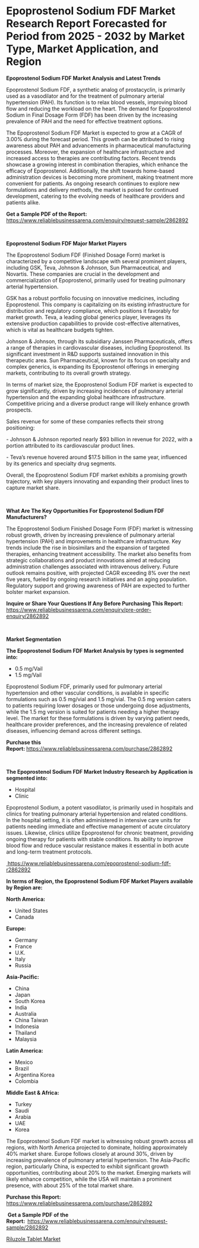 <p><h1>Epoprostenol Sodium FDF Market Research Report Forecasted for Period from 2025 -  2032 by Market Type, Market Application, and Region</h1></p><p><strong>Epoprostenol Sodium FDF Market Analysis and Latest Trends</strong></p>
<p><p>Epoprostenol Sodium FDF, a synthetic analog of prostacyclin, is primarily used as a vasodilator and for the treatment of pulmonary arterial hypertension (PAH). Its function is to relax blood vessels, improving blood flow and reducing the workload on the heart. The demand for Epoprostenol Sodium in Final Dosage Form (FDF) has been driven by the increasing prevalence of PAH and the need for effective treatment options.</p><p>The Epoprostenol Sodium FDF Market is expected to grow at a CAGR of 3.00% during the forecast period. This growth can be attributed to rising awareness about PAH and advancements in pharmaceutical manufacturing processes. Moreover, the expansion of healthcare infrastructure and increased access to therapies are contributing factors. Recent trends showcase a growing interest in combination therapies, which enhance the efficacy of Epoprostenol. Additionally, the shift towards home-based administration devices is becoming more prominent, making treatment more convenient for patients. As ongoing research continues to explore new formulations and delivery methods, the market is poised for continued development, catering to the evolving needs of healthcare providers and patients alike.</p></p>
<p><strong>Get a Sample PDF of the Report:&nbsp;</strong> <a href="https://www.reliablebusinessarena.com/enquiry/request-sample/2862892?utm_campaign=3254&utm_medium=2&utm_source=Github&utm_content=ia&utm_term=12032025&utm_id=epoprostenol-sodium-fdf">https://www.reliablebusinessarena.com/enquiry/request-sample/2862892</a></p>
<p>&nbsp;</p>
<p><strong>Epoprostenol Sodium FDF Major Market Players</strong></p>
<p><p>The Epoprostenol Sodium FDF (Finished Dosage Form) market is characterized by a competitive landscape with several prominent players, including GSK, Teva, Johnson & Johnson, Sun Pharmaceutical, and Novartis. These companies are crucial in the development and commercialization of Epoprostenol, primarily used for treating pulmonary arterial hypertension.</p><p>GSK has a robust portfolio focusing on innovative medicines, including Epoprostenol. This company is capitalizing on its existing infrastructure for distribution and regulatory compliance, which positions it favorably for market growth. Teva, a leading global generics player, leverages its extensive production capabilities to provide cost-effective alternatives, which is vital as healthcare budgets tighten.</p><p>Johnson & Johnson, through its subsidiary Janssen Pharmaceuticals, offers a range of therapies in cardiovascular diseases, including Epoprostenol. Its significant investment in R&D supports sustained innovation in this therapeutic area. Sun Pharmaceutical, known for its focus on specialty and complex generics, is expanding its Epoprostenol offerings in emerging markets, contributing to its overall growth strategy.</p><p>In terms of market size, the Epoprostenol Sodium FDF market is expected to grow significantly, driven by increasing incidences of pulmonary arterial hypertension and the expanding global healthcare infrastructure. Competitive pricing and a diverse product range will likely enhance growth prospects.</p><p>Sales revenue for some of these companies reflects their strong positioning:</p><p>- Johnson & Johnson reported nearly $93 billion in revenue for 2022, with a portion attributed to its cardiovascular product lines.</p><p>- Teva’s revenue hovered around $17.5 billion in the same year, influenced by its generics and specialty drug segments.</p><p>Overall, the Epoprostenol Sodium FDF market exhibits a promising growth trajectory, with key players innovating and expanding their product lines to capture market share.</p></p>
<p>&nbsp;</p>
<p><strong>What Are The Key Opportunities For Epoprostenol Sodium FDF Manufacturers?</strong></p>
<p><p>The Epoprostenol Sodium Finished Dosage Form (FDF) market is witnessing robust growth, driven by increasing prevalence of pulmonary arterial hypertension (PAH) and improvements in healthcare infrastructure. Key trends include the rise in biosimilars and the expansion of targeted therapies, enhancing treatment accessibility. The market also benefits from strategic collaborations and product innovations aimed at reducing administration challenges associated with intravenous delivery. Future outlook remains positive, with projected CAGR exceeding 8% over the next five years, fueled by ongoing research initiatives and an aging population. Regulatory support and growing awareness of PAH are expected to further bolster market expansion.</p></p>
<p><strong>Inquire or Share Your Questions If Any Before Purchasing This Report:</strong> <a href="https://www.reliablebusinessarena.com/enquiry/pre-order-enquiry/2862892?utm_campaign=3254&utm_medium=2&utm_source=Github&utm_content=ia&utm_term=12032025&utm_id=epoprostenol-sodium-fdf">https://www.reliablebusinessarena.com/enquiry/pre-order-enquiry/2862892</a></p>
<p>&nbsp;</p>
<p><strong>Market Segmentation</strong></p>
<p><strong>The Epoprostenol Sodium FDF Market Analysis by types is segmented into:</strong></p>
<p><ul><li>0.5 mg/Vail</li><li>1.5 mg/Vail</li></ul></p>
<p><p>Epoprostenol Sodium FDF, primarily used for pulmonary arterial hypertension and other vascular conditions, is available in specific formulations such as 0.5 mg/vial and 1.5 mg/vial. The 0.5 mg version caters to patients requiring lower dosages or those undergoing dose adjustments, while the 1.5 mg version is suited for patients needing a higher therapy level. The market for these formulations is driven by varying patient needs, healthcare provider preferences, and the increasing prevalence of related diseases, influencing demand across different settings.</p></p>
<p><strong>Purchase this Report:&nbsp;</strong><a href="https://www.reliablebusinessarena.com/purchase/2862892?utm_campaign=3254&utm_medium=2&utm_source=Github&utm_content=ia&utm_term=12032025&utm_id=epoprostenol-sodium-fdf">https://www.reliablebusinessarena.com/purchase/2862892</a></p>
<p>&nbsp;</p>
<p><strong>The Epoprostenol Sodium FDF Market Industry Research by Application is segmented into:</strong></p>
<p><ul><li>Hospital</li><li>Clinic</li></ul></p>
<p><p>Epoprostenol Sodium, a potent vasodilator, is primarily used in hospitals and clinics for treating pulmonary arterial hypertension and related conditions. In the hospital setting, it is often administered in intensive care units for patients needing immediate and effective management of acute circulatory issues. Likewise, clinics utilize Epoprostenol for chronic treatment, providing ongoing therapy for patients with stable conditions. Its ability to improve blood flow and reduce vascular resistance makes it essential in both acute and long-term treatment protocols.</p></p>
<p><a href="https://www.reliablebusinessarena.com/epoprostenol-sodium-fdf-r2862892?utm_campaign=3254&utm_medium=2&utm_source=Github&utm_content=ia&utm_term=12032025&utm_id=epoprostenol-sodium-fdf">&nbsp;https://www.reliablebusinessarena.com/epoprostenol-sodium-fdf-r2862892</a></p>
<p><strong>In terms of Region, the Epoprostenol Sodium FDF Market Players available by Region are:</strong></p>
<p>
    <p> <strong> North America: </strong>
        <ul>
            <li>United States</li>
            <li>Canada</li>
        </ul>
        </p> 
    <p> <strong> Europe: </strong>
        <ul>
            <li>Germany</li>
            <li>France</li>
            <li>U.K.</li>
            <li>Italy</li>
            <li>Russia</li>
        </ul>
        </p> 
    <p> <strong> Asia-Pacific: </strong>
        <ul>
            <li>China</li>
            <li>Japan</li>
            <li>South Korea</li>
            <li>India</li>
            <li>Australia</li>
            <li>China Taiwan</li>
            <li>Indonesia</li>
            <li>Thailand</li>
            <li>Malaysia</li>
        </ul>
        </p> 
    <p> <strong> Latin America: </strong>
        <ul>
            <li>Mexico</li>
            <li>Brazil</li>
            <li>Argentina Korea</li>
            <li>Colombia</li>
        </ul>
        </p> 
    <p> <strong> Middle East & Africa: </strong>
        <ul>
            <li>Turkey</li>
            <li>Saudi</li>
            <li>Arabia</li>
            <li>UAE</li>
            <li>Korea</li>
        </ul>
    </p>
    </p>
<p><p>The Epoprostenol Sodium FDF market is witnessing robust growth across all regions, with North America projected to dominate, holding approximately 40% market share. Europe follows closely at around 30%, driven by increasing prevalence of pulmonary arterial hypertension. The Asia-Pacific region, particularly China, is expected to exhibit significant growth opportunities, contributing about 20% to the market. Emerging markets will likely enhance competition, while the USA will maintain a prominent presence, with about 25% of the total market share.</p></p>
<p><strong>Purchase this Report: </strong><a href="https://www.reliablebusinessarena.com/purchase/2862892?utm_campaign=3254&utm_medium=2&utm_source=Github&utm_content=ia&utm_term=12032025&utm_id=epoprostenol-sodium-fdf">https://www.reliablebusinessarena.com/purchase/2862892</a></p>
<p>&nbsp;<strong>Get a Sample PDF of the Report:&nbsp;&nbsp;</strong><a href="https://www.reliablebusinessarena.com/enquiry/request-sample/2862892?utm_campaign=3254&utm_medium=2&utm_source=Github&utm_content=ia&utm_term=12032025&utm_id=epoprostenol-sodium-fdf">https://www.reliablebusinessarena.com/enquiry/request-sample/2862892</a></p>
<p><strong></strong></p>
<p><p><a href="https://github.com/ziwersekos/Market-Research-Report-List-1/blob/main/riluzole-tablet-market.md?utm_campaign=3254&utm_medium=2&utm_source=Github&utm_content=ia&utm_term=12032025&utm_id=epoprostenol-sodium-fdf">Riluzole Tablet Market</a></p></p>